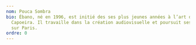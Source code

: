 ```yaml
---
nom: Pouca Sombra
bio: Ébano, né en 1996, est initié des ses plus jeunes années à l’art de la
  Capoeira. Il travaille dans la création audiovisuelle et poursuit ses études
  sur Paris.
ordre: 0
---
```

